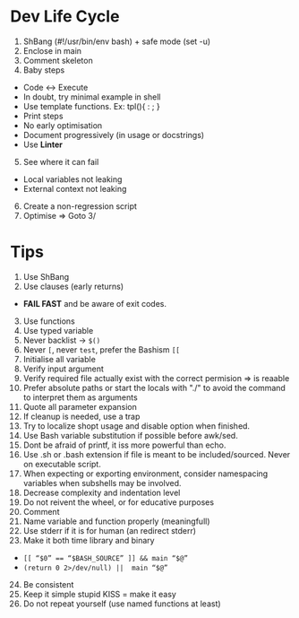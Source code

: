 # Dev Life Cycle

1. ShBang (#!/usr/bin/env bash) + safe mode (set -u)
2. Enclose in main
3. Comment skeleton
4. Baby steps
  * Code <-> Execute
  * In doubt, try minimal example in shell
  * Use template functions. Ex: tpl(){ : ; }
  * Print steps
  * No early optimisation
  * Document progressively (in usage or docstrings)
  * Use __Linter__
5. See where it can fail
  * Local variables not leaking
  * External context not leaking
6. Create a non-regression script
7. Optimise => Goto 3/

# Tips

1. Use ShBang
2. Use clauses (early returns)
  * __FAIL FAST__ and be aware of exit codes.
3. Use functions
4. Use typed variable
5. Never backlist -> `$()`
6. Never `[`, never `test`, prefer the Bashism `[[`
7. Initialise all variable
8. Verify input argument
9. Verify required file actually exist with the correct permision => is reaable
10. Prefer absolute paths or start the locals with "./" to avoid the command to interpret them as arguments
11. Quote all parameter expansion
12. If cleanup is needed, use a trap
13. Try to localize shopt usage and disable option when finished.
14. Use Bash variable substitution if possible before awk/sed.
15. Dont be afraid of printf, it iss more powerful than echo.
16. Use .sh or .bash extension if file is meant to be included/sourced. Never on executable script.
17. When expecting or exporting environment, consider namespacing variables when subshells may be involved.
18. Decrease complexity and indentation level
19. Do not reivent the wheel, or for educative purposes
20. Comment
21. Name variable and function properly (meaningfull)
22. Use stderr if it is for human (an redirect stderr)
23. Make it both time library and binary
  * `[[ “$0” == “$BASH_SOURCE” ]] && main “$@”`
  * `(return 0 2>/dev/null) ||  main “$@”`
24. Be consistent
25. Keep it simple stupid KISS = make it easy
26. Do not repeat yourself (use named functions at least)


